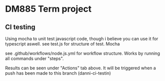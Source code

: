 # DM885 Term project

## CI testing

Using mocha to unit test javascript code, though i believe you can use it for typescript aswell.
see test.js for structure of test. Mocha

see .github/workflows/node.js.yml for workflow structure. Works by running all commands under "steps".

Results can be seen under "Actions" tab above.
It will be triggered when a push has been made to this branch (danni-ci-testin)
